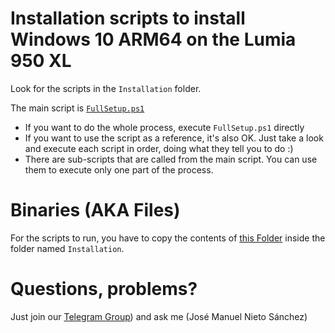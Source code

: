 # Installation scripts to install Windows 10 ARM64 on the Lumia 950 XL

Look for the scripts in the `Installation` folder. 

The main script is [`FullSetup.ps1`](https://github.com/SuperJMN/Lumia950XL-WOA-Scripts/blob/master/Installation/FullSetup.ps1)

- If you want to do the whole process, execute `FullSetup.ps1` directly
- If you want to use the script as a reference, it's also OK. Just take a look and execute each script in order, doing what they tell you to do :)
- There are sub-scripts that are called from the main script. You can use them to execute only one part of the process.

# Binaries (AKA Files)
For the scripts to run, you have to copy the contents of [this Folder](https://1drv.ms/f/s!AtXoQFW327DIyLRZLgLlmpx17zXeyw) inside the folder named `Installation`. 

# Questions, problems? 

Just join our [Telegram Group](https://t.me/joinchat/Ey6mehEPg0Fe4utQNZ9yjA)) and ask me (José Manuel Nieto Sánchez)
